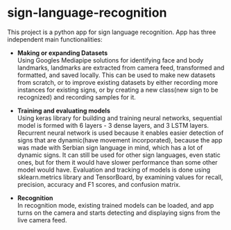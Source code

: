 # sign-language-recognition

This project is a python app for sign language recognition. App has three independent main functionalities:  
* **Making or expanding Datasets**  
Using Googles Mediapipe solutions for identifying face and body landmarks, landmarks are extracted from camera feed, transformed and formatted, and saved locally. This can be used to make new datasets from scratch, or to improve existing datasets by either recording more instances for existing signs, or by creating a new class(new sign to be recognized) and recording samples for it.

* **Training and evaluating models**  
Using keras library for building and training neural networks, sequential model is formed with 6 layers - 3 dense layers, and 3 LSTM layers. Recurrent neural network is used because it enables easier detection of signs that are dynamic(have movement incorporated), because the app was made with Serbian sign language in mind, which has a lot of dynamic signs. It can still be used for other sign languages, even static ones, but for them it would have slower performance than some other model would have. 
Evaluation and tracking of models is done using sklearn.metrics library and TensorBoard, by examining values for recall, precision, accuracy and F1 scores, and confusion matrix.

* **Recognition**  
In recognition mode, existing trained models can be loaded, and app turns on the camera and starts detecting and displaying signs from the live camera feed.
